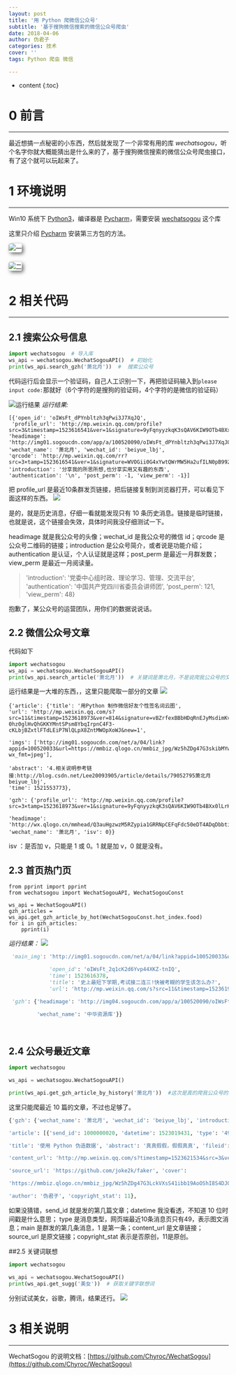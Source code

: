 ```yaml
---
layout: post
title: '用 Python 爬微信公众号'
subtitle: '基于搜狗微信搜索的微信公众号爬虫'
date: 2018-04-06
author: 伪君子
categories: 技术
cover: ''
tags: Python 爬虫 微信

---
```


* content
{:toc}
# 0  前言

***

最近想搞一点秘密的小东西，然后就发现了一个非常有用的库 *wechatsogou*，听个名字你就大概能猜出是什么来的了，基于搜狗微信搜索的微信公众号爬虫接口，有了这个就可以玩起来了。

# 1  环境说明

***

Win10 系统下 [Python3](http://mp.weixin.qq.com/s/cubyNsqX4Hg1Zo7CChY8Aw)，编译器是 [Pycharm](http://mp.weixin.qq.com/s/ygVuD0UOFGxtwWfbQHXDAg)，需要安装 [wechatsogou](https://github.com/Chyroc/WechatSogou) 这个库



这里只介绍 [Pycharm](http://mp.weixin.qq.com/s/a06B-wLMyRWT1uY7uTP7lA) 安装第三方包的方法。
<p><img src="http://image.135editor.com/files/users/404/4043688/201802/FHGW8HvR_rrTj.png" alt="一" style="box-shadow: rgb(102, 102, 101) 3.53553px 3.53553px 8px; margin: 0px 8px 8px 0px; border-radius: 4px;" _src="http://image.135editor.com/files/users/404/4043688/201802/FHGW8HvR_rrTj.png"></p><p><img src="http://image.135editor.com/files/users/404/4043688/201802/tIAVkLmj_DYYr.png" alt="二" style="box-shadow: rgb(102, 102, 101) 3.53553px 3.53553px 8px; margin: 0px 8px 8px 0px; border-radius: 4px;" _src="http://image.135editor.com/files/users/404/4043688/201802/tIAVkLmj_DYYr.png"></p>

# 2  相关代码

***

## 2.1  搜索公众号信息

```python
import wechatsogou  # 导入库
ws_api = wechatsogou.WechatSogouAPI()  # 初始化
print(ws_api.search_gzh('萧北月'))  #  搜索公众号
```
代码运行后会显示一个验证码，自己人工识别一下，再把验证码输入到```please input code:```那就好（6个字符的是搜狗的验证码，4个字符的是微信的验证码）

![运行结果](https://upload-images.jianshu.io/upload_images/2989110-f513b1771f24824f.png?imageMogr2/auto-orient/strip%7CimageView2/2/w/1240)
*运行结果:*
```
[{'open_id': 'oIWsFt_dPYnbltzh3qPwi3J7XqJQ',
 'profile_url': 'http://mp.weixin.qq.com/profile?src=3&timestamp=1523616541&ver=1&signature=9yFqnyyzkqK3sQAV6KIW9OTb4BXx0lLrKzpdUHK6A5XaTmAtB8TeoKTM7vdE89u5adoYWw2OcQleRlMtOF7rw==', 
'headimage': 'http://img01.sogoucdn.com/app/a/100520090/oIWsFt_dPYnbltzh3qPwi3J7XqJQ', 
'wechat_name': '萧北月', 'wechat_id': 'beiyue_lbj', 
'qrcode': 'http://mp.weixin.qq.com/rr?src=3×tamp=1523616541&ver=1&signature=WVOGii0G4xYwtQWrMW5Ha2ufILN0pB992K5zAIhSiWXOh8Nd0HOoliGVjm5eIla0sPZ5YW7QvzMAwrVsB2UjPnNGFk4UwDB6kDGNbP4k=', 
'introduction': '分享我的所思所想,也分享实用又有趣的东西', 
'authentication': '\n', 'post_perm': -1, 'view_perm': -1}]
```

把 profile_url 是最近10条群发页链接，把后链接复制到浏览器打开，可以看见下面这样的东西。
![](https://upload-images.jianshu.io/upload_images/2989110-f7bdde45620a0091.png?imageMogr2/auto-orient/strip%7CimageView2/2/w/1240)

是的，就是历史消息，仔细一看就能发现只有 10 条历史消息。链接是临时链接，也就是说，这个链接会失效，具体时间我没仔细测试一下。

headimage 就是我公众号的头像；wechat_id 是我公众号的微信 id；qrcode 是公众号二维码的链接；introduction 是公众号简介，或者说是功能介绍；authentication 是认证，个人认证就是这样；post_perm 是最近一月群发数；view_perm 是最近一月阅读量。

>'introduction': '党委中心组时政、理论学习、管理、交流平台', 'authentication': '中国共产党四川省委员会讲师团', 'post_perm': 121, 'view_perm': 48}

抱歉了，某公众号的运营团队，用你们的数据说说话。

## 2.2  微信公众号文章

代码如下
```python
import wechatsogou
ws_api = wechatsogou.WechatSogouAPI()
print(ws_api.search_article('萧北月'))  # 关键词是萧北月，不是说爬我公众号的文章
```
运行结果是一大堆的东西，，这里只能爬取一部分的文章
![](https://upload-images.jianshu.io/upload_images/2989110-ab4b45b6e9cf3941.png?imageMogr2/auto-orient/strip%7CimageView2/2/w/1240)
```
{'article': {'title': '用Python 制作微信好友个性签名词云图', 
'url': 'http://mp.weixin.qq.com/s?src=11&timestamp=1523618973&ver=814&signature=vBZrfexBBbHDqRnEJyMsdimKvg8fJoyg8ca1iZKYUdw63s6kNtkI1H-0hz0glHvQhGKKYMntSPsm8YbqIrpnC4F3-cKLbjBZxtlFTdLEiP7NlQLpX8ZntMWOpXoWJ&new=1', 
             
'imgs': ['http://img01.sogoucdn.com/net/a/04/link?appid=100520033&url=https://mmbiz.qlogo.cn/mmbiz_jpg/Wz5hZDg47G3skibMYwMeVYxTl3vSNbdBXAib3FqhUMKtq8VUF5T0Rlib4iaHww8eLc7Xib0XtJrfVxbqPYzFuwKxttQ/0?wx_fmt=jpeg'], 
             
'abstract': '4.相关说明参考链接:http://blog.csdn.net/Lee20093905/article/details/79052795萧北月beiyue_lbj', 
'time': 1521553773}, 
 
'gzh': {'profile_url': 'http://mp.weixin.qq.com/profile?src=3×tamp=1523618973&ver=1&signature=9yFqnyyzkqK3sQAV6KIW9OTb4BXx0lLrKzpdUHK6A5XaTmAtB8TeoKTM7vdE89uWk1krt44mHni8OuheHFg==', 
        
'headimage': 'http://wx.qlogo.cn/mmhead/Q3auHgzwzM5RZypia1GRRNpCEFqFdc50eDT4ADqDbbtibAm3embortYA/0', 
'wechat_name': '萧北月', 'isv': 0}} 
```
 isv  ：是否加 v，只能是 1 或 0。1 就是加 v，0 就是没有。

## 2.3  首页热门页

```
from pprint import pprint
from wechatsogou import WechatSogouAPI, WechatSogouConst

ws_api = WechatSogouAPI()
gzh_articles = ws_api.get_gzh_article_by_hot(WechatSogouConst.hot_index.food)
for i in gzh_articles:
    pprint(i)
```

*运行结果：*
![](https://upload-images.jianshu.io/upload_images/2989110-9b590eaf4e5da10e.png?imageMogr2/auto-orient/strip%7CimageView2/2/w/1240)

```python
 'main_img': 'http://img01.sogoucdn.com/net/a/04/link?appid=100520033&url=http%3A%2F%2Fmmbiz.qpic.cn%2Fmmbiz_jpg%2F0oVicD6cYHuGN2NpoWgNed6AzUsP0kukbx7zy57F8EWoATvhwvNp0e060sGACINVliaQtKZWDFhTQWbIAAV4iaibfA%2F0%3Fwx_fmt%3Djpeg',

             'open_id': 'oIWsFt_2q1cK2d6Yvp44XKZ-tnIQ',
             'time': 1523616378,
             'title': '史上最短下学期,考试接二连三!快被考糊的学生该怎么办?',
             'url': 'http://mp.weixin.qq.com/s?src=11&timestamp=1523619725&ver=814&signature=pP52bN2UflHFFApeiYSOwi-ytTCETF*jdMKnykZM76QTUDylYKtAQlq1rzyVr2VdiIf7oQQSxbZ9cXc45mmrtmSAbwegWucocQBr9T0WfoSTNxpYPBZ2SZ8diiQOOJUG&new=1'},

 'gzh': {'headimage': 'http://img04.sogoucdn.com/app/a/100520090/oIWsFt_2q1cK2d6Yvp44XKZ-tnIQ',

         'wechat_name': '中华资源库'}}
```

​            

## 2.4  公众号最近文章

```python
import wechatsogou

ws_api = wechatsogou.WechatSogouAPI()

print(ws_api.get_gzh_article_by_history('萧北月'))  #这次是真的爬我公众号的文章

```



这里只能爬最近 10 篇的文章，不过也足够了。

```python
{'gzh': {'wechat_name': '萧北月', 'wechat_id': 'beiyue_lbj', 'introduction': '分享我的所思所想，也分享实用又有趣的东西', 'authentication': '分享我的所思所想，也分享实用又有趣的东西', 'headimage': 'http://wx.qlogo.cn/mmhead/Q3auHgzwzM5RZypia1GRRNpCEFqFdc50eDT4ADqDbbtibAm3embortYA/0'},

'article': [{'send_id': 1000000020, 'datetime': 1523019431, 'type': '49', 'main': 1, 

'title': '使用 Python 伪造数据', 'abstract': '真真假假，假假真真', 'fileid': 100000203, 

'content_url': 'http://mp.weixin.qq.com/s?timestamp=1523621534&src=3&ver=1&signature=opv39vxOL922oluCYH8yziQFqKCpCpXToynePDglJpOXIBfFy8GHUzmr6g9zZhxcdImimyts8JgLsSWJ0z5TnQpeHkpt9pfSDvtM5e3ak9ZVyEnq356ORsDA8p3-fsF67-TNZcoAi178tyVVauFctqphpsn7igxPcQbponoi4=', 

'source_url': 'https://github.com/joke2k/faker', 'cover': 

'https://mmbiz.qlogo.cn/mmbiz_jpg/Wz5hZDg47G3LckVXsS41ibb19AoOShI8S4DJOocPHbKpDSN3Btt0KUFoPmacdIpibLUWlxw9Omm9XVeEJsiaWrOCA/0?wx_fmt=jpeg', 

'author': '伪君子', 'copyright_stat': 11},

```

如果没猜错，send_id 就是发的第几篇文章；datetime 我没看透，不知道 10 位时间戳是什么意思； type 是消息类型，网页端最近10条消息页只有49，表示图文消息；main 是群发的第几条消息，1 是第一条；content_url 是文章链接；source_url 是原文链接；copyright_stat 表示是否原创，11是原创。

##2.5  关键词联想

```python
import wechatsogou

ws_api = wechatsogou.WechatSogouAPI()
print(ws_api.get_sugg('美女'))  # 获取关键字联想词
```


分别试试美女，谷歌，腾讯，结果还行。
![](https://upload-images.jianshu.io/upload_images/2989110-7d10c58fd6499367.png?imageMogr2/auto-orient/strip%7CimageView2/2/w/1240)

# 3  相关说明

***

WechatSogou 的说明文档：[https://github.com/Chyroc/WechatSogou](https://github.com/Chyroc/WechatSogou)

